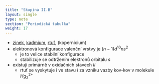 ```yaml
---
title: "Skupina II.B"
layout: single
type: note
section: "Periodická tabulka"
weight: 17
---
```

- [zinek](/notes/research/chemistry/inorganic-chemistry/periodic-table/zinc), [kadmium](/notes/research/chemistry/inorganic-chemistry/periodic-table/cadmium), [rtuť](/notes/research/chemistry/inorganic-chemistry/periodic-table/mercury), (kopernicium)
- elektronová konfigurace valenční vrstvy je $(n-1)d^{10}ns^2$
    - je to velice stabilní konfigurace
    - stabilizuje se odtržením elektronů orbitalu $s$
- existují primárně v oxidačních stavech $II$
    - rtuť se vyskytuje i ve stavu $I$ za vzniku vazby kov-kov v molekule $Hg_2^{2+}$